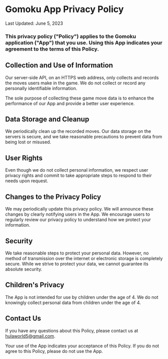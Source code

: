 # Gomoku App Privacy Policy
Last Updated: June 5, 2023

### This privacy policy ("Policy") applies to the Gomoku application ("App") that you use. Using this App indicates your agreement to the terms of this Policy.

## Collection and Use of Information
Our server-side API, on an HTTPS web address, only collects and records the moves users make in the game. We do not collect or record any personally identifiable information.

The sole purpose of collecting these game move data is to enhance the performance of our App and provide a better user experience.

## Data Storage and Cleanup
We periodically clean up the recorded moves. Our data storage on the servers is secure, and we take reasonable precautions to prevent data from being lost or misused.

## User Rights
Even though we do not collect personal information, we respect user privacy rights and commit to take appropriate steps to respond to their needs upon request.

## Changes to the Privacy Policy
We may periodically update this privacy policy. We will announce these changes by clearly notifying users in the App. We encourage users to regularly review our privacy policy to understand how we protect your information.

## Security
We take reasonable steps to protect your personal data. However, no method of transmission over the internet or electronic storage is completely secure. While we strive to protect your data, we cannot guarantee its absolute security.

## Children's Privacy
The App is not intended for use by children under the age of 4. We do not knowingly collect personal data from children under the age of 4.

## Contact Us
If you have any questions about this Policy, please contact us at hulaworld5@gmail.com.

Your use of the App indicates your acceptance of this Policy. If you do not agree to this Policy, please do not use the App.
